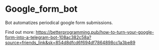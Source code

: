 # Google_form_bot
Bot automatizes periodical google form submissions.  

Find out more: https://betterprogramming.pub/how-to-turn-your-google-form-into-a-telegram-bot-108ac382c58a?source=friends_link&sk=854d8dfcd6f694df7864898cc1a3be89
